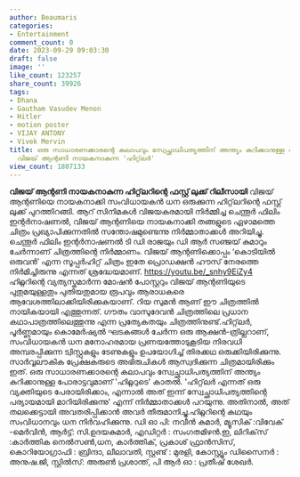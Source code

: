 ```yaml
---
author: Beaumaris
categories:
- Entertainment
comment_count: 0
date: 2023-09-29 09:03:30
draft: false
image: ''
like_count: 123257
share_count: 39926
tags:
- Dhana
- Gautham Vasudev Menon
- Hitler
- motion poster
- VIJAY ANTONY
- Vivek Mervin
title: ഒരു സാധാരണക്കാരന്റെ കലാപവും സ്വേച്ഛാധിപത്യത്തിന് അന്ത്യം കുറിക്കാനുള്ള പോരാട്ടവുമാണ്
  വിജയ് ആന്റണി നായകനാകുന്ന 'ഹിറ്റ്‌ലർ'
view_count: 1807133
---
```


**വിജയ് ആന്റണി നായകനാകുന്ന ഹിറ്റ്‌ലറിന്റെ ഫസ്റ്റ് ലുക്ക് റിലീസായി** വിജയ് ആന്റണിയെ നായകനാക്കി സംവിധായകൻ ധന ഒരുക്കുന്ന ഹിറ്റ്‌ലറിന്റെ ഫസ്റ്റ് ലുക്ക് പുറത്തിറങ്ങി. ആറ് സിനിമകൾ വിജയകരമായി നിർമ്മിച്ച ചെന്തൂർ ഫിലിം ഇന്റർനാഷണൽ, വിജയ് ആന്റണിയെ നായകനാക്കി തങ്ങളുടെ ഏഴാമത്തെ ചിത്രം പ്രഖ്യാപിക്കുന്നതിൽ സന്തോഷമുണ്ടെന്നു നിർമ്മാതാക്കൾ അറിയിച്ചു. ചെന്തൂർ ഫിലിം ഇന്റർനാഷണൽ ടി ഡി രാജയും ഡി ആർ സഞ്ജയ് കുമാറും ചേർന്നാണ് ചിത്രത്തിന്റെ നിർമ്മാണം. വിജയ് ആന്റണിക്കൊപ്പം ‘കൊടിയിൽ ഒരുവൻ’ എന്ന സൂപ്പർഹിറ്റ് ചിത്രം ഇതേ പ്രൊഡക്ഷൻ ഹൗസ് നേരത്തെ നിർമിച്ചിരുന്നു എന്നത് ശ്രദ്ധേയമാണ്. https://youtu.be/_snhy9EiZy4 ഹിറ്റ്ലറിന്റെ വ്യത്യസ്തമാർന്ന മോഷൻ പോസ്റ്ററും വിജയ് ആന്റണിയുടെ പുതുമയുള്ളതും പുതിയതുമായ രൂപവും ആരാധകരെ ആവേശത്തിലാക്കിയിരിക്കുകയാണ്. റിയ സുമൻ ആണ് ഈ ചിത്രത്തിൽ നായികയായി എത്തുന്നത്. ഗൗതം വാസുദേവൻ ചിത്രത്തിലെ പ്രധാന കഥാപാത്രത്തിലെത്തുന്നു എന്ന പ്രത്യേകതയും ചിത്രത്തിനുണ്ട്.ഹിറ്റ്‌ലർ, പൂർണ്ണമായും കൊമേർഷ്യൽ ഘടകങ്ങൾ ചേർന്ന ഒരു ആക്ഷൻ-ത്രില്ലറാണ്, സംവിധായകൻ ധന മനോഹരമായ പ്രണയത്തോടുകൂടിയ നിരവധി അമ്പരപ്പിക്കുന്ന ട്വിസ്റ്റുകളും ടേണുകളും ഉപയോഗിച്ച് തിരക്കഥ ഒരുക്കിയിരിക്കുന്നു. സാർവ്വലൗകിക പ്രേക്ഷകരുടെ അഭിരുചികൾ ആസ്വദിക്കുന്ന ചിത്രമായിരിക്കും ഇത്. ഒരു സാധാരണക്കാരന്റെ കലാപവും സ്വേച്ഛാധിപത്യത്തിന് അന്ത്യം കുറിക്കാനുള്ള പോരാട്ടവുമാണ് 'ഹിറ്റ്ലറുടെ' കാതൽ. 'ഹിറ്റ്‌ലർ എന്നത് ഒരു വ്യക്തിയുടെ പേരായിരിക്കാം, എന്നാൽ അത് ഇന്ന് സ്വേച്ഛാധിപത്യത്തിന്റെ പര്യായമായി മാറിയിരിക്കുന്നു' എന്ന് നിർമ്മാതാക്കൾ പറയുന്നു. അതിനാൽ, അത് തലക്കെട്ടായി അവതരിപ്പിക്കാൻ അവർ തീരുമാനിച്ചു.ഹിറ്റ്ലറിന്റെ കഥയും സംവിധാനവും ധന നിർവഹിക്കുന്നു. ഡി ഓ പി: നവീൻ കുമാർ, മ്യൂസിക് :വിവേക് -മെർവിൻ, ആർട്ട്: സി.ഉദയകുമാർ, എഡിറ്റർ : സംഗതമിഴൻ.ഇ, ലിറിക്‌സ് :കാർത്തിക നെൽസൺ,ധന, കാർത്തിക്, പ്രകാശ് ഫ്രാൻസിസ്, കൊറിയോഗ്രാഫി : ബ്രിന്ദാ, ലീലാവതി, സ്റ്റണ്ട് : മുരളി, കോസ്റ്റ്യൂം ഡിസൈനർ : അനുഷ.ജി, സ്റ്റിൽസ്: അരുൺ പ്രശാന്ത്, പി ആർ ഓ : പ്രതീഷ് ശേഖർ.